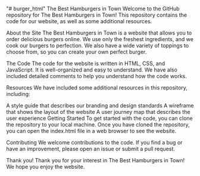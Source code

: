 "# burger_html" 
The Best Hamburgers in Town
Welcome to the GitHub repository for The Best Hamburgers in Town! This repository contains the code for our website, as well as some additional resources.

About the Site
The Best Hamburgers in Town is a website that allows you to order delicious burgers online. We use only the freshest ingredients, and we cook our burgers to perfection. We also have a wide variety of toppings to choose from, so you can create your own perfect burger.

The Code
The code for the website is written in HTML, CSS, and JavaScript. It is well-organized and easy to understand. We have also included detailed comments to help you understand how the code works.

Resources
We have included some additional resources in this repository, including:

A style guide that describes our branding and design standards
A wireframe that shows the layout of the website
A user journey map that describes the user experience
Getting Started
To get started with the code, you can clone the repository to your local machine. Once you have cloned the repository, you can open the index.html file in a web browser to see the website.

Contributing
We welcome contributions to the code. If you find a bug or have an improvement, please open an issue or submit a pull request.

Thank you!
Thank you for your interest in The Best Hamburgers in Town! We hope you enjoy the website.
